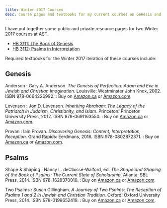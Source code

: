 ```yaml
---
title: Winter 2017 Courses
desc: Course pages and textbooks for my current courses on Genesis and Psalms.
---
```


I have put together some public and private resource pages for two Winter 2017 courses at AST.

* [HB 3111: The Book of Genesis](/courses/hb-3111/)
* [HB 3112: Psalms in Interpretation](/courses/hb-3112/)

Required textbooks for the Winter 2017 iteration of these courses include:

## Genesis

Anderson
: Gary A. Anderson. *The Genesis of Perfection: Adam and Eve in Jewish and Christian Imagination.* Louisville: Westminster John Knox, 2002. ISBN 978-0664226992.
: Buy on [Amazon.ca](http://amzn.to/2jo9Mxy) or [Amazon.com](http://amzn.to/2jQeIYW).

Levenson
: Jon D. Levenson. *Inheriting Abraham: The Legacy of the Patriarch in Judaism, Christianity, and Islam.* Princeton: Princeton University Press, 2012. ISBN 978-0691163550.
: Buy on [Amazon.ca](http://amzn.to/2joigFe) or [Amazon.com](http://amzn.to/2joa07S).

Provan
: Iain Provan. *Discovering Genesis: Content, Interpretation, Reception.* Grand Rapids: Eerdmans, 2016. ISBN 978-0802872371.
: Buy on [Amazon.ca](http://amzn.to/2jQobiU) or [Amazon.com](http://amzn.to/2itO7oj).


## Psalms

Shape & Shaping
: Nancy L. deClaissé-Walford, ed. *The Shape and Shaping of the Book of Psalms: The Current State of Scholarship.* Atlanta: SBL Press, 2014. ISBN 978-1628370010.
: Buy on [Amazon.ca](http://amzn.to/2jQfZ1U) or [Amazon.com](http://amzn.to/2jQfXY6).

Two Psalms
: Susan Gillingham. *A Journey of Two Psalms: The Reception of Psalms 1 and 2 in Jewish and Christian Tradition.* Oxford: Oxford University Press, 2014. ISBN 978-0199652419.
: Buy on [Amazon.ca](http://amzn.to/2jQlxcJ) or [Amazon.com](http://amzn.to/2j0ojw3).
